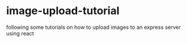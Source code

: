 # image-upload-tutorial
following some tutorials on how to upload images to an express server using react
